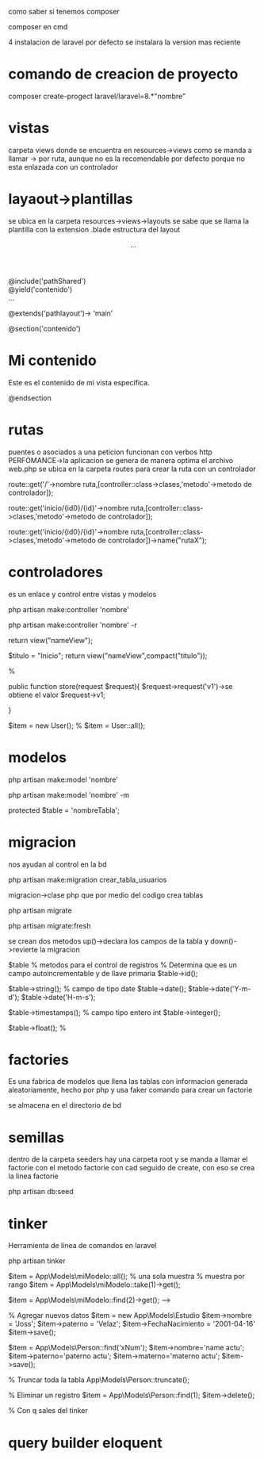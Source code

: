 como saber si tenemos composer

composer en cmd

4 instalacion de laravel
por defecto se instalara la version mas reciente

# comando de creacion de proyecto
composer create-progect laravel/laravel=8.*"nombre"

# vistas
carpeta views donde se encuentra en resources->views
como se manda a llamar -> por ruta, aunque no es la recomendable por defecto porque no esta enlazada con un controlador

# layaout->plantillas
se ubica en la carpeta resources->views->layouts
se sabe que se llama la plantilla con la extension .blade
estructura del layout
<html>
<head>
    <!-- Dependencias B5, CSS, FW -->
    <title>Mi aplicación web</title>
</head>
<body>
    <header>...</header>
    <nav>
        <!-- Se incluye la vista donde contiene el navbar -->
        @include('pathShared')
    </nav>
    <main>
        <!-- seccion donde ira el contenido de mis vistas, se abre con yiel -->
        @yield('contenido')
    </main>
    <footer>...</footer>
    <!-- dependecias JS -->
</body>
</html>

<!-- Vista -->
@extends('pathlayout')-> ‘main’
<!-- abro la seccion para que envie mi contenido al yiel creado en la vista main -->
@section('contenido')
    <h1>Mi contenido</h1>
    <p>Este es el contenido de mi vista específica.</p>
@endsection

# rutas
puentes o asociados a una peticion
funcionan con verbos http
PERFOMANCE->la aplicacion se genera de manera optima
el archivo web.php se ubica en la carpeta routes
para crear la ruta con un controlador
<!-- ruta inicio -->
route::get('/'->nombre ruta,[controller::class->clases,'metodo'->metodo de controlador]); 
<!-- ruta con parametros -->
route::get('inicio/{id0}/{id}'->nombre ruta,[controller::class->clases,'metodo'->metodo de controlador]);
<!-- ruta con un nombre especifico (facilidad de llamar a otras vistas con interpolacion {{}}) -->
route::get('inicio/{id0}/{id}'->nombre ruta,[controller::class->clases,'metodo'->metodo de controlador])->name("rutaX");

# controladores
es un enlace y control entre vistas y modelos
<!-- creacion de controladores -->
php artisan make:controller 'nombre'
<!-- agregar los metodos para realizar el crud -->
php artisan make:controller 'nombre' -r 
<!-- retornar vista -->
return view("nameView");
<!-- retornar vista con variables y datos -->
$titulo = "Inicio";
return view("nameView",compact("titulo"));

% <!-- recupera la informacion de la solicitud de los verbos que haya llegado -->

public function store(request $request){
$request->request('v1')->se obtiene el valor
$request->v1;

}

<!-- llamas clases para reservar memoria -->
$item = new User();
% <!-- rellena el espacio de memoria -->
$item = User::all();


# modelos
<!-- clases que representan la tabla de base de datos -->
php artisan make:model 'nombre'
<!-- crea el modelo y la migracion para hacer las tablas al mismo tiempo -->
php artisan make:model 'nombre' -m
<!-- dentro del archivo model podemos especificar el nombre de la tabla -->
protected $table = 'nombreTabla';

# migracion
nos ayudan al control en la bd
<!-- comando para crear migracion -->
php artisan make:migration crear_tabla_usuarios

migracion->clase php que por medio del codigo crea tablas

<!-- comando para dar de alta -->
php artisan migrate
<!-- actualizar tablas con campos nuevos o coreccion de campos -->
php artisan migrate:fresh

se crean dos metodos up()->declara los campos de la tabla y down()->revierte la migracion

<!-- objeto para crear los datos -->
$table
% metodos para el control de registros
% Determina que es un campo autoincrementable y de llave primaria
$table->id();
<!-- Campo de tipo cadena -->
$table->string();
% campo de tipo date
$table->date();
$table->date('Y-m-d');
$table->date('H-m-s');
<!-- create at y update at -->
$table->timestamps();
% campo tipo entero int
$table->integer();
<!-- campo de tipo flotante -->
$table->float();
% 


# factories
Es una fabrica de modelos que llena las tablas con informacion generada aleatoriamente, hecho por php y usa faker
comando para crear un factorie
<!-- php artisan make:factory nombre -->
se almacena en el directorio de bd

# semillas
dentro de la carpeta seeders hay una carpeta root y se manda a llamar el factorie con el metodo factorie con cad seguido de create, con eso se crea la linea factorie
<!-- comando -->
php artisan db:seed
 
# tinker
Herramienta de linea de comandos en laravel
<!-- Dentro de tu proyecto usas el comando abrira como un shell -->
php artisan tinker

<!-- obtener datos con tinker  -->
$item = App\Models\miModelo::all();
% una sola muestra
% muestra por rango
$item = App\Models\miModelo::take(1)->get();
<!-- retorna un registro especifico, ya sea id o dato -->
$item = App\Models\miModelo::find(2)->get(); -->

% Agregar nuevos datos
$item = new App\Models\Estudio
$item->nombre = 'Joss';
$item->paterno = 'Velaz';
$item->FechaNacimiento = '2001-04-16'
$item->save();

<!-- Actualizacion con tinker -->
$item = App\Models\Person::find('xNum');
$item->nombre='name actu';
$item->paterno='paterno actu';
$item->materno='materno actu';
$item->save();

% Truncar toda la tabla
App\Models\Person::truncate();

% Eliminar un registro
$item = App\Models\Person::find(1);
$item->delete();

% Con q sales del tinker

# query builder eloquent


